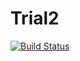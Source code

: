 # Trial2

[![Build Status](https://travis-ci.org/ShreyaKulhalli/Trial2.svg?branch=master)](https://travis-ci.org/ShreyaKulhalli/Trial2)
